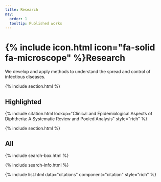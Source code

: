 ```yaml
---
title: Research
nav:
  order: 1
  tooltip: Published works
---
```


# {% include icon.html icon="fa-solid fa-microscope" %}Research

We develop and apply methods to understand the spread and control of infectious diseases. 

{% include section.html %}

## Highlighted

{% include citation.html lookup="Clinical and Epidemiological Aspects of Diphtheria: A Systematic Review and Pooled Analysis" style="rich" %}

{% include section.html %}

## All

{% include search-box.html %}

{% include search-info.html %}

{% include list.html data="citations" component="citation" style="rich" %}
